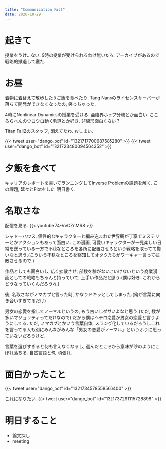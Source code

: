 ```yaml
---
title: "Communication Fall"
date: 2020-10-29
---
```


# 起きて
授業をうけ...ない. 9時の授業が受けられるわけ無いだろ. アーカイブがあるので戦略的撤退して寝た.

# お昼
着物に着替えて散歩したりご飯を食べたり. Tang Nanoのライセンスサーバーが落ちて開発ができなくなったの, 笑っちゃった.

4時にNonlinear Dynamicsの授業を受ける. 亜臨界ホップ分岐とか面白い. こころらへんのウロウロ動く軌道とか好き. 非線形面白くない？

Titan Fall2のスタッフ, 消えてたわ. おしまい.

{{< tweet user="dango_bot" id="1321717700687585280" >}}
{{< tweet user="dango_bot" id="1321723480094564352" >}}

# 夕飯を食べて
キャリアのレポートを書いてランニングしてInverse Problemの課題を解く. この課題, 延々とPlotをした. 明日書く.

# 名取さな
配信を見る.
{{< youtube 74-VvCZnMR8 >}}

シャドーハウス, 個性的なキャラクターと編み込まれた世界観が丁寧でミステリーとかアクションもあって面白い. 
この漫画, 可愛いキャラクターが一見楽しい日常を送っている一方で不穏なところを各所に配置させるという戦略を取ってて賢いなと思う.(こういう不穏なところを察知してオタクたちがワーキャー言って拡散させるので.)

作品としても面白いし, 広く拡散させ, 部数を稼がないといけないという商業漫画としての戦略もちゃんと持っていて, 上手い作品だと思う.(僕は好き. これからどうなっていくんだろうね.)

後, 名取さながノマカプと言った時, かなりドキッとしてしまった.(俺が言葉に向き合いすぎてるだけ)

男女の恋愛を指してノーマルというの, もう古いしダサいよなと思う.(ただ, 数が多いマジョリティってだけなので)
だから僕はヘテロ恋愛か男女の恋愛と言うようにしてる. ただ, ノマカプとかいう言葉自体, スラング化しているだろうしこれを言ってる人も別にみんながみんな「男女の恋愛がノーマル」というふうに思っていないだろうけど.

言葉を選びすぎると何も言えなくなるし, 選んだところから意味が砂のようにこぼれ落ちる. 自然言語と俺, 頑張れ.

# 面白かったこと
{{< tweet user="dango_bot" id="1321734578558566400" >}}

これになりたい.
{{< tweet user="dango_bot" id="1321737291115728898" >}}

# 明日すること
- 論文探し
- meeting